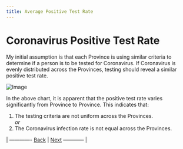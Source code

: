 ```yaml
---
title: Average Positive Test Rate
---
```

# Coronavirus Positive Test Rate
My initial assumption is that each Province is using similar criteria to determine if a person is to be tested for Coronavirus.  If Coronavirus is evenly distributed across the Provinces, testing should reveal a similar positive test rate.  


![Image](https://acarmichael20.github.io/Canada-Covid-Testing/HitRate.png)


In the above chart, it is apparent that the positive test rate varies significantly from Province to Province.  This indicates that:
1. The testing criteria are not uniform across the Provinces.<br/>
*or*<br/>
2. The Coronavirus infection rate is not equal across the Provinces.


<p>| ————-
<a href="https://acarmichael20.github.io/Canada-Covid-Testing/page2.html">Back</a> | <a href="https://acarmichael20.github.io/Canada-Covid-Testing/page4.html">Next</a>
———— |</p>
